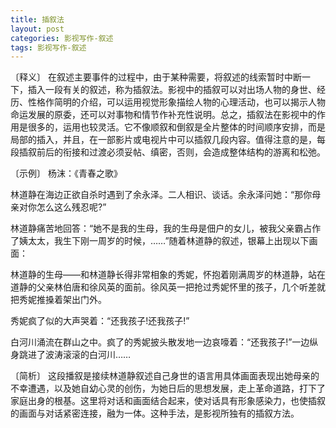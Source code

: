 ```yaml
---
title: 插叙法
layout: post
categories: 影视写作-叙述
tags: 影视写作-叙述
---
```


〔释义〕 在叙述主要事件的过程中，由于某种需要，将叙述的线索暂时中断一下，插入一段有关的叙述，称为插叙法。影视中的插叙可以对出场人物的身世、经历、性格作简明的介绍，可以运用视觉形象描绘人物的心理活动，也可以揭示人物命运发展的原委，还可以对事物和情节作补充性说明。总之，插叙法在影视中的作用是很多的，运用也较灵活。它不像顺叙和倒叙是全片整体的时间顺序安排，而是局部的插入，并且，在一部影片或电视片中可以插叙几段内容。值得注意的是，每段插叙前后的衔接和过渡必须妥帖、缜密，否则，会造成整体结构的游离和松弛。

〔示例〕 杨沫：《青春之歌》

林道静在海边正欲自杀时遇到了余永泽。二人相识、谈话。余永泽问她：“那你母亲对你怎么这么残忍呢?”

林道静痛苦地回答：“她不是我的生母，我的生母是佃户的女儿，被我父亲霸占作了姨太太，我生下刚一周岁的时候，……”随着林道静的叙述，银幕上出现以下画面：

林道静的生母——和林道静长得非常相象的秀妮，怀抱着刚满周岁的林道静，站在道静的父亲林伯唐和徐风英的面前。徐风英一把抢过秀妮怀里的孩子，几个听差就把秀妮推搡着架出门外。

秀妮疯了似的大声哭着：“还我孩子!还我孩子!”

白河川涌流在群山之中。疯了的秀妮披头散发地一边哀嚎着：“还我孩子!”一边纵身跳进了波涛滚滚的白河川……

〔简析〕 这段播叙是接续林道静叙述自己身世的语言用具体画面表现出她母亲的不幸遭遇，以及她自幼心灵的创伤，为她日后的思想发展，走上革命道路，打下了家庭出身的根基。这里将对话和画面结合起来，使对话具有形象感染力，也使插叙的画面与对话紧密连接，融为一体。这种手法，是影视所独有的插叙方法。 
